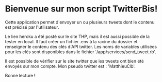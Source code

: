 # Bienvenue sur mon script TwitterBis!

Cette application permet d'envoyer un ou plusieurs tweets dont le contenu est précisé par l'utilisateur.
 
Le lien heroku a été posté sur le site THP, mais il est aussi possible de la tester en local. Il faut créer un fichier .env à la racine du dossier et renseigner le contenu des clés d'API twitter. Les noms de variables utilisées pour les clés sont disponibles dans le fichier '/app/services/send_tweet.rb'.

Il est possible de vérifier sur le site twitter que les tweets ont bien été envoyés sur mon compte. Mon pseudo twitter est : 'MatthieuClb'.

Bonne lecture !
